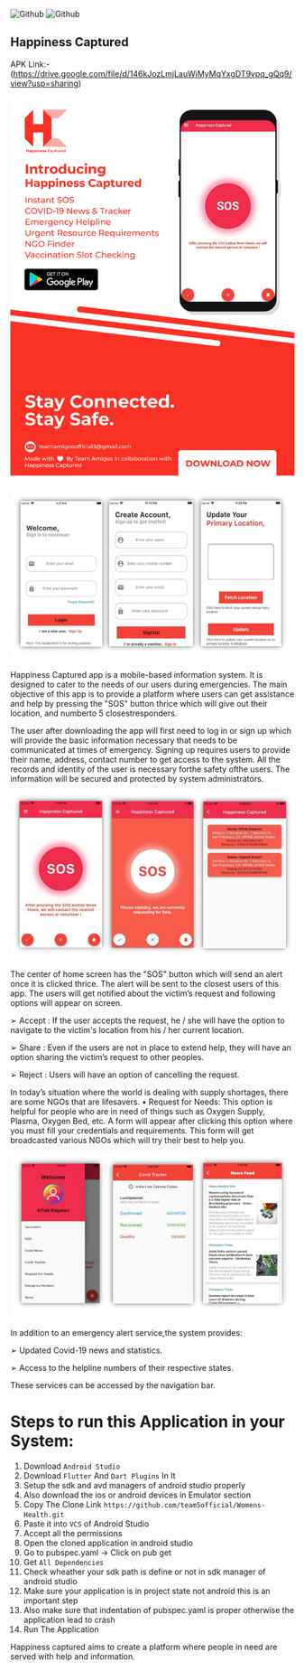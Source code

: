 ![Github](https://img.shields.io/badge/Language-Dart-blue?logo=Dart)
![Github](https://img.shields.io/badge/Language-Ruby-red?logo=Ruby)

## Happiness Captured
APK Link:- (https://drive.google.com/file/d/146kJozLmjLauWjMyMqYxgDT9vpq_gQq9/view?usp=sharing)

![alt text](https://github.com/AftabBagwan/Happiness-Captured/blob/master/readme-images/hc_poster.PNG?raw=true)

![](https://github.com/AftabBagwan/Happiness-Captured/blob/master/readme-images/ss1.png?raw=true)

Happiness Captured app is a mobile-based information system. It is designed to cater
to the needs of our users during emergencies. The main objective of this app is to
provide a platform where users can get assistance and help by pressing the "SOS" 
button thrice which will give out their location, and numberto 5 closestresponders.


The user after downloading the app will first need to log in or sign up which will 
provide the basic information necessary that needs to be communicated at times 
of emergency. Signing up requires users to provide their name, address, contact
number to get access to the system. All the records and identity of the user is
necessary forthe safety ofthe users. The information will be secured and protected 
by system administrators.

![](https://github.com/AftabBagwan/Happiness-Captured/blob/master/readme-images/ss2.png?raw=true)

The center of home screen has the "SOS" button which will send an alert once it 
is clicked thrice. The alert will be sent to the closest users of this app. The users 
will get notified about the victim’s request and following options will appear on 
screen.

➢ Accept : If the user accepts the request, he / she will have the option to 
navigate to the victim's location from his / her current location.

➢ Share : Even if the users are not in place to extend help, they will have an 
option sharing the victim’s request to other peoples.

➢ Reject : Users will have an option of cancelling the request.

In today’s situation where the world is dealing with supply shortages, there are some
NGOs that are lifesavers.
• Request for Needs: This option is helpful for people who are in need of things such 
as Oxygen Supply, Plasma, Oxygen Bed, etc. A form will appear after clicking this 
option where you must fill your credentials and requirements. This form will get
broadcasted various NGOs which will try their best to help you.

![](https://github.com/AftabBagwan/Happiness-Captured/blob/master/readme-images/ss3.png?raw=true)

In addition to an emergency alert service,the system provides: 

➢ Updated Covid-19 news and statistics.

➢ Access to the helpline numbers of their respective states.

These services can be accessed by the navigation bar.


# Steps to run this Application in your System:
1)  Download `Android Studio`
2)  Download `Flutter` And `Dart Plugins` In It
3)  Setup the sdk and avd managers of android studio properly
4)  Also download the ios or android devices in Emulator section
5)  Copy The Clone Link `https://github.com/team5official/Womens-Health.git`
6)  Paste it into `VCS` of Android Studio
7)  Accept all the permissions
8)  Open the cloned application in android studio
9)  Go to pubspec.yaml -> Click on pub get
10) Get `All Dependencies`
11) Check wheather your sdk path is define or not in sdk manager of android studio
12) Make sure your application is in project state not android this is an important step
13) Also make sure that indentation of pubspec.yaml is proper otherwise the application lead to crash
14) Run The Application

Happiness captured aims to create a platform where people in need are served 
with help and information.
